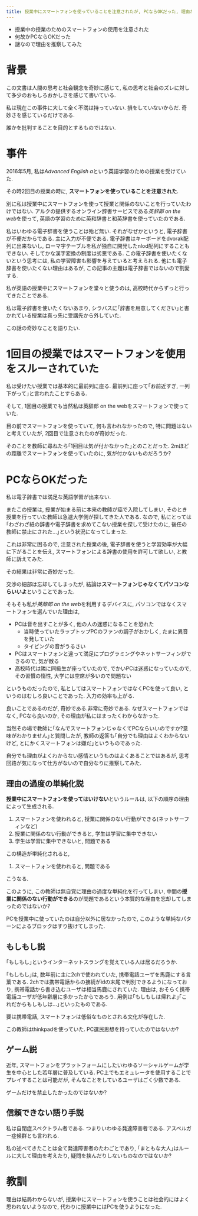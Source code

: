 ```yaml
---
title: 授業中にスマートフォンを使っていることを注意されたが, PCならOKだった, 理由が謎だったので, 何故なのか理由を推察してみた
---
```


* 授業中の授業のためのスマートフォンの使用を注意された
* 何故かPCならOKだった
* 謎なので理由を推察してみた

# 背景

この文書は人間の思考と社会観念を奇妙に感じて,
私の思考と社会のズレに対して多少のおもしろおかしさを感じて書いている.

私は現在この事件に大して全く不満は持っていない.
損をしていないからだ.
奇妙さを感じているだけである.

誰かを批判することを目的とするものではない.

# 事件

2016年5月,
私は*Advanced English a*という英語学習のための授業を受けていた.

その時2回目の授業の時に,
**スマートフォンを使っていることを注意された**.

別に私は授業中にスマートフォンを使って授業と関係のないことを行っていたわけではない.
アルクの提供するオンライン辞書サービスである*英辞郎 on the web*を使って,
英語の学習のために英和辞書と和英辞書を使っていたのである.

私はいわゆる電子辞書を使うことは殆ど無い.
それがなぜかというと,
電子辞書が不便だからである.
主に入力が不便である.
電子辞書はキーボードをdvorak配列に出来ないし,
ローマ字テーブルを私が独自に開発したnlod配列にすることもできない.
そしてかな漢字変換の制度は劣悪である.
この電子辞書を使いたくないという思考には,
私の学習障害も影響を与えていると考えられる.
他にも電子辞書を使いたくない理由はあるが,
この記事の主題は電子辞書ではないので割愛する.

私が英語の授業中にスマートフォンを堂々と使うのは,
高校時代からずっと行ってきたことである.

私は電子辞書を使いたくないあまり,
シラバスに｢辞書を用意してください｣と書かれている授業は真っ先に受講先から外していた.

この話の奇妙なことを語りたい.

# 1回目の授業ではスマートフォンを使用をスルーされていた

私は受けたい授業では基本的に最前列に座る.
最前列に座って｢お前近すぎ, 一列下がって｣と言われたことすらある.

そして,
1回目の授業でも当然私は英辞郎 on the webをスマートフォンで使っていた.

目の前でスマートフォンを使っていて,
何も言われなかったので,
特に問題はないと考えていたが,
2回目で注意されたのが奇妙だった.

そのことを教師に尋ねたら｢1回目は気が付かなかった｣とのことだった.
2mほどの距離でスマートフォンを使っていたのに,
気が付かないものだろうか?

# PCならOKだった

私は電子辞書では満足な英語学習が出来ない.

またこの授業は,
授業が始まる前に本来の教師が癌で入院してしまい,
そのとき授業を行っていた教師は急遽大学側が探してきた人である.
なので,
私にとっては｢わざわざ紙の辞書や電子辞書を求めてこない授業を探して受けたのに,
後任の教師に禁止にされた…｣という状況になってしまった.

これは非常に困るので,
注意された授業の後,
電子辞書を使うと学習効率が大幅に下がることを伝え,
スマートフォンによる辞書の使用を許可して欲しい,
と教師に訴えてみた.

その結果は非常に奇妙だった.

交渉の細部は忘却してしまったが,
結論は**スマートフォンじゃなくてパソコンならいいよ**ということであった.

そもそも私が*英辞郎 on the web*を利用するデバイスに,
パソコンではなくスマートフォンを選んでいた理由は,

* PCは音を出すことが多く, 他の人の迷惑になることを恐れた
    * 当時使っていたラップトップPCのファンの調子がおかしく, たまに異音を発していた
    * タイピングの音がうるさい
* PCはスマートフォンと違って満足にプログラミングやネットサーフィンができるので, 気が散る
* 高校時代は隣に同級生が座っていたので, でかいPCは迷惑になっていたので, その習慣の惰性, 大学には空席が多いので問題ない

というものだったので,
私としてはスマートフォンではなくPCを使って良い,
というのはむしろ良いことであった.
入力の効率も上がる.

良いことであるのだが,
奇妙である.非常に奇妙である.
なぜスマートフォンではなく,
PCなら良いのか,
その理由が私にはまったくわからなかった.

当然その場で教師に｢なんでスマートフォンじゃなくてPCならいいのですか?意味がわかりません｣と質問したが,
教師の返答も｢自分でも理由はよくわからないけど, とにかくスマートフォンは嫌だ｣というものであった.

自分でも理由がよくわからない感情というものはよくあることではあるが,
思考回路が気になって仕方がないので自分なりに推察してみた.

## 理由の過度の単純化説

**授業中にスマートフォンを使ってはいけない**というルールは,
以下の順序の理由によって生成される.

1. スマートフォンを使われると, 授業に関係のない行動ができる(ネットサーフィンなど)
1. 授業に関係のない行動ができると, 学生は学習に集中できない
1. 学生は学習に集中できないと, 問題である

この構造が単純化されると,

1. スマートフォンを使われると, 問題である

こうなる.

このように,
この教師は無自覚に理由の過度な単純化を行ってしまい,
中間の**授業に関係のない行動ができる**のが問題であるという本質的な理由を忘却してしまったのではないか?

PCを授業中に使っていたのは自分以外に居なかったので,
このような単純なパターンによるブロックはすり抜けてしまった.

## もしもし説

｢もしもし｣というインターネットスラングを覚えている人は居るだろうか.

｢もしもし｣は,
数年前に主に2chで使われていた,
携帯電話ユーザを馬鹿にする言葉である.
2chでは携帯電話からの接続がidの末尾で判別できるようになっており,
携帯電話から書き込むユーザは相当馬鹿にされていた.
理由は,
おそらく携帯電話ユーザが低年齢層に多かったからであろう.
用例は｢もしもしは帰れよ｣｢これだからもしもしは…｣といったものである.

要は携帯電話,
スマートフォンは低俗なものとされる文化が存在した.

この教師はthinkpadを使っていた.
PC選民思想を持っていたのではないか?

## ゲーム説

近年,
スマートフォンをプラットフォームにしたいわゆるソーシャルゲームが学生を中心とした若年層に普及している.
PC上でもエミュレータを使用することでプレイすることは可能だが,
そんなことをしているユーザはごく少数である.

ゲームだけを禁止したかったのではないか?

## 信頼できない語り手説

私は自閉症スペクトラム者である.
つまりいわゆる発達障害者である.
アスペルガー症候群とも言われる.

私の述べてきたことは全て発達障害者のたわごとであり,
｢まともな大人｣はルールに大して理由を考えたり,
疑問を挟んだりしないものなのではないか?

# 教訓

理由は結局わからないが,
授業中にスマートフォンを使うことは社会的にはよく思われないようなので,
代わりに授業中にはPCを使うようになった.
